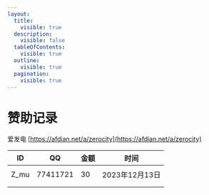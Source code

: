 ```yaml
---
layout:
  title:
    visible: true
  description:
    visible: false
  tableOfContents:
    visible: true
  outline:
    visible: true
  pagination:
    visible: true
---
```


# 赞助记录

爱发电 [https://afdian.net/a/zerocity](https://afdian.net/a/zerocity)

| ID    | QQ       | 金额 | 时间          |
| ----- | -------- | -- | ----------- |
|       |          |    |             |
| Z\_mu | 77411721 | 30 | 2023年12月13日 |
|       |          |    |             |
|       |          |    |             |
